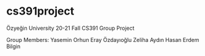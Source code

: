 # cs391project
Özyeğin University 20-21 Fall CS391 Group Project

Group Members:
Yasemin Orhun
Eray Özdayıoğlu
Zeliha Aydın
Hasan Erdem Bilgin
